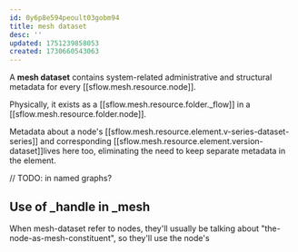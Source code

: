 ```yaml
---
id: 0y6p8e594peoult03gobm94
title: mesh dataset
desc: ''
updated: 1751239858053
created: 1730660543063
---
```


A **mesh dataset** contains system-related administrative and structural metadata for every [[sflow.mesh.resource.node]]. 

Physically, it exists as a [[sflow.mesh.resource.folder._flow]] in a [[sflow.mesh.resource.folder.node]].

Metadata about a node's [[sflow.mesh.resource.element.v-series-dataset-series]] and corresponding [[sflow.mesh.resource.element.version-dataset]]lives here too, eliminating the need to keep separate metadata in the element.

// TODO: in named graphs?

## Use of _handle in _mesh

When mesh-dataset refer to nodes, they'll usually be talking about "the-node-as-mesh-constituent", so they'll use the node's 